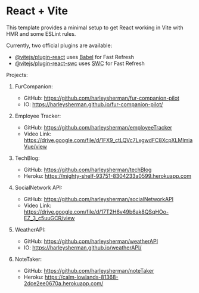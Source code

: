 # React + Vite

This template provides a minimal setup to get React working in Vite with HMR and some ESLint rules.

Currently, two official plugins are available:

- [@vitejs/plugin-react](https://github.com/vitejs/vite-plugin-react/blob/main/packages/plugin-react/README.md) uses [Babel](https://babeljs.io/) for Fast Refresh
- [@vitejs/plugin-react-swc](https://github.com/vitejs/vite-plugin-react-swc) uses [SWC](https://swc.rs/) for Fast Refresh

Projects:
1. FurCompanion: 
    - GitHub: https://github.com/harleysherman/fur-companion-pilot
    - IO: https://harleysherman.github.io/fur-companion-pilot/

2. Employee Tracker:
    - GitHub: https://github.com/harleysherman/employeeTracker
    - Video Link: https://drive.google.com/file/d/1FX9_ctLQVc7LxgwdFC8XcpXLMlmiaVue/view

3. TechBlog:
    - GitHub: https://github.com/harleysherman/techBlog
    - Heroku: https://mighty-shelf-93751-8304233a0599.herokuapp.com

4. SocialNetwork API:
    - GitHub: https://github.com/harleysherman/socialNetworkAPI
    - Video Link: https://drive.google.com/file/d/17T2H6v49b6ak8QSqHOo-EZ_3_c5uuGCR/view

5. WeatherAPI:
    - GitHub: https://github.com/harleysherman/weatherAPI
    - IO: https://harleysherman.github.io/weatherAPI/

6. NoteTaker:
    - GitHub: https://github.com/harleysherman/noteTaker
    - Heroku: https://calm-lowlands-81368-2dce2ee0670a.herokuapp.com/
